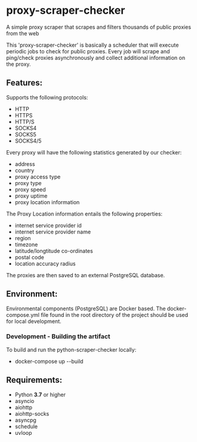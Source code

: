 # proxy-scraper-checker
A simple proxy scraper that scrapes and filters thousands of public proxies from the web

This 'proxy-scraper-checker' is basically a scheduler that will execute periodic jobs to check for public proxies.
Every job will scrape and ping/check proxies asynchronously and collect additional information on the proxy.

## Features:
Supports the following protocols:
- HTTP
- HTTPS
- HTTP/S
- SOCKS4
- SOCKS5
- SOCKS4/5

Every proxy will have the following statistics generated by our checker:
- address
- country
- proxy access type
- proxy type
- proxy speed
- proxy uptime
- proxy location information

The Proxy Location information entails the following properties:
- internet service provider id
- internet service provider name
- region
- timezone
- latitude/longtitude co-ordinates
- postal code
- location accuracy radius

The proxies are then saved to an external PostgreSQL database.

## Environment:
Environmental components (PostgreSQL) are Docker based. The docker-compose.yml file found in the root directory of the project should be used for local development.

### Development - Building the artifact
To build and run the python-scraper-checker locally:
- docker-compose up --build
## Requirements:
- Python **3.7** or higher
- asyncio
- aiohttp
- aiohttp-socks
- asyncpg
- schedule
- uvloop
